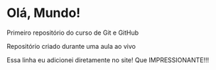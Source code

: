  # Olá, Mundo!
 Primeiro repositório do curso de Git e GitHub

 Repositório criado durante uma aula ao vivo
 
 Essa linha eu adicionei diretamente no  site! Que IMPRESSIONANTE!!!
